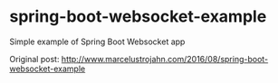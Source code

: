 # spring-boot-websocket-example

Simple example of Spring Boot Websocket app

Original post: http://www.marcelustrojahn.com/2016/08/spring-boot-websocket-example